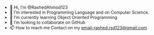 - 👋 Hi, I’m @RashedAhmod123
- 👀 I’m interested in Programming Language and on Computer Science.
- 🌱 I’m currently learning Object Oriented Programming.
- 💞️ I’m looking to collaborate on GitHub
- 📫 How to reach me Contact on my email-rashed.rsd123@gmail.com

<!---
RashedAhmod123/RashedAhmod123 is a ✨ special ✨ repository because its `README.md` (this file) appears on your GitHub profile.
You can click the Preview link to take a look at your changes.
--->
